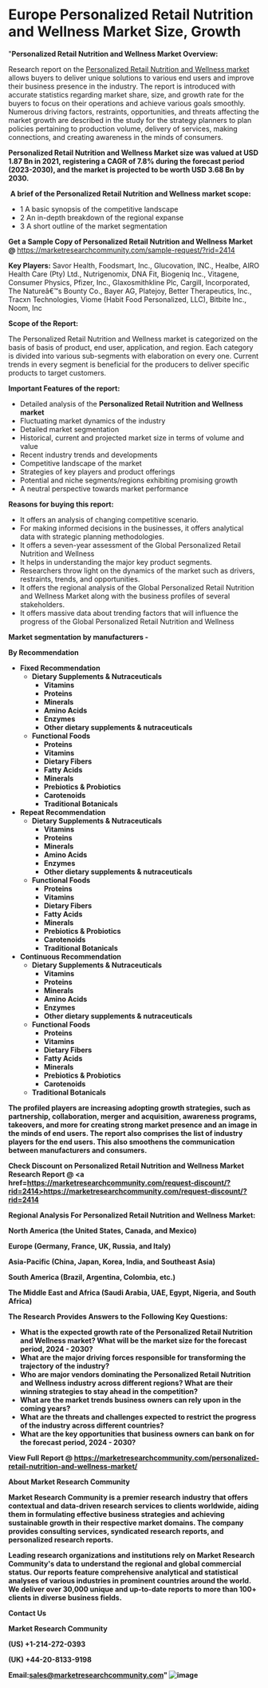 # Europe Personalized Retail Nutrition and Wellness Market Size, Growth
"<strong>Personalized Retail Nutrition and Wellness Market Overview:</strong>

Research report on the <a href=https://marketresearchcommunity.com/personalized-retail-nutrition-and-wellness-market/>Personalized Retail Nutrition and Wellness market</a> allows buyers to deliver unique solutions to various end users and improve their business presence in the industry. The report is introduced with accurate statistics regarding market share, size, and growth rate for the buyers to focus on their operations and achieve various goals smoothly. Numerous driving factors, restraints, opportunities, and threats affecting the market growth are described in the study for the strategy planners to plan policies pertaining to production volume, delivery of services, making connections, and creating awareness in the minds of consumers.

<strong>Personalized Retail Nutrition and Wellness Market size was valued at USD 1.87 Bn in 2021, registering a CAGR of 7.8% during the forecast period (2023-2030), and the market is projected to be worth USD 3.68 Bn by 2030.</strong>

 <Strong>A brief of the Personalized Retail Nutrition and Wellness market scope:</Strong>
<ul>
 <li>1  A basic synopsis of the competitive landscape</li>
 <li>2  An in-depth breakdown of the regional expanse</li>
 <li>3  A short outline of the market segmentation</li>
</ul>
<strong>Get a Sample Copy of Personalized Retail Nutrition and Wellness Market @ </b></strong><a href=https://marketresearchcommunity.com/sample-request/?rid=2414><u>https://marketresearchcommunity.com/sample-request/?rid=2414</u></a>

<strong>Key Players:</strong> 
Savor Health, Foodsmart, Inc., Glucovation, INC., Healbe, AIRO Health Care (Pty) Ltd., Nutrigenomix, DNA Fit, Biogeniq Inc., Vitagene, Consumer Physics, Pfizer, Inc., Glaxosmithkline Plc, Cargill, Incorporated, The Natureâ€™s Bounty Co., Bayer AG, Platejoy, Better Therapeutics, Inc., Tracxn Technologies, Viome (Habit Food Personalized, LLC), Bitbite Inc., Noom, Inc

<strong>Scope of the Report:</strong>

The Personalized Retail Nutrition and Wellness market is categorized on the basis of basis of product, end user, application, and region. Each category is divided into various sub-segments with elaboration on every one. Current trends in every segment is beneficial for the producers to deliver specific products to target customers.

<strong><b>Important Features of the report:</b></strong>
<ul>
  <li>Detailed analysis of the <strong><b>Personalized Retail Nutrition and Wellness </b></strong><strong><b>market</b></strong></li>
  <li>Fluctuating market dynamics of the industry</li>
  <li>Detailed market segmentation</li>
  <li>Historical, current and projected market size in terms of volume and value</li>
  <li>Recent industry trends and developments</li>
  <li>Competitive landscape of the market</li>
  <li>Strategies of key players and product offerings</li>
  <li>Potential and niche segments/regions exhibiting promising growth</li>
  <li>A neutral perspective towards market performance</li>
</ul>
<strong><b>Reasons for buying this report:</b></strong>
<ul>
  <li>It offers an analysis of changing competitive scenario.</li>
  <li>For making informed decisions in the businesses, it offers analytical data with strategic planning methodologies.</li>
  <li>It offers a seven-year assessment of the Global Personalized Retail Nutrition and Wellness</li>
  <li>It helps in understanding the major key product segments.</li>
  <li>Researchers throw light on the dynamics of the market such as drivers, restraints, trends, and opportunities.</li>
  <li>It offers the regional analysis of the Global Personalized Retail Nutrition and Wellness Market along with the business profiles of several stakeholders.</li>
  <li>It offers massive data about trending factors that will influence the progress of the Global Personalized Retail Nutrition and Wellness</li>
</ul>

<strong>Market segmentation by manufacturers -</strong>


<strong><strong>By Recommendation</strong></h4>
<ul>
 	<li><strong>Fixed Recommendation</strong>
<ul>
 	<li>Dietary Supplements &amp; Nutraceuticals
<ul>
 	<li>Vitamins</li>
 	<li>Proteins</li>
 	<li>Minerals</li>
 	<li>Amino Acids</li>
 	<li>Enzymes</li>
 	<li>Other dietary supplements &amp; nutraceuticals</li>
</ul>
</li>
 	<li>Functional Foods
<ul>
 	<li>Proteins</li>
 	<li>Vitamins</li>
 	<li>Dietary Fibers</li>
 	<li>Fatty Acids</li>
 	<li>Minerals</li>
 	<li>Prebiotics &amp; Probiotics</li>
 	<li>Carotenoids</li>
 	<li>Traditional Botanicals</li>
</ul>
</li>
</ul>
</li>
 	<li><strong>Repeat Recommendation</strong>
<ul>
 	<li>Dietary Supplements &amp; Nutraceuticals
<ul>
 	<li>Vitamins</li>
 	<li>Proteins</li>
 	<li>Minerals</li>
 	<li>Amino Acids</li>
 	<li>Enzymes</li>
 	<li>Other dietary supplements &amp; nutraceuticals</li>
</ul>
</li>
 	<li>Functional Foods
<ul>
 	<li>Proteins</li>
 	<li>Vitamins</li>
 	<li>Dietary Fibers</li>
 	<li>Fatty Acids</li>
 	<li>Minerals</li>
 	<li>Prebiotics &amp; Probiotics</li>
 	<li>Carotenoids</li>
 	<li>Traditional Botanicals</li>
</ul>
</li>
</ul>
</li>
 	<li><strong>Continuous Recommendation</strong>
<ul>
 	<li>Dietary Supplements &amp; Nutraceuticals
<ul>
 	<li>Vitamins</li>
 	<li>Proteins</li>
 	<li>Minerals</li>
 	<li>Amino Acids</li>
 	<li>Enzymes</li>
 	<li>Other dietary supplements &amp; nutraceuticals</li>
</ul>
</li>
 	<li>Functional Foods
<ul>
 	<li>Proteins</li>
 	<li>Vitamins</li>
 	<li>Dietary Fibers</li>
 	<li>Fatty Acids</li>
 	<li>Minerals</li>
 	<li>Prebiotics &amp; Probiotics</li>
 	<li>Carotenoids</li>
</ul>
</li>
 	<li>Traditional Botanicals</li>
</ul>
</li>
</ul>

The profiled players are increasing adopting growth strategies, such as partnership, collaboration, merger and acquisition, awareness programs, takeovers, and more for creating strong market presence and an image in the minds of end users. The report also comprises the list of industry players for the end users. This also smoothens the communication between manufacturers and consumers.

<strong><b>Check Discount on Personalized Retail Nutrition and Wellness Market Research Report @ </b></strong><a href=https://marketresearchcommunity.com/request-discount/?rid=2414><u>https://marketresearchcommunity.com/request-discount/?rid=2414</u></a>

<strong>Regional Analysis For Personalized Retail Nutrition and Wellness Market:</strong>

<strong>North America</strong> (the United States, Canada, and Mexico)

<strong>Europe</strong> (Germany, France, UK, Russia, and Italy)

<strong>Asia-Pacific</strong> (China, Japan, Korea, India, and Southeast Asia)

<strong>South America</strong> (Brazil, Argentina, Colombia, etc.)

<strong>The Middle East and Africa</strong> (Saudi Arabia, UAE, Egypt, Nigeria, and South Africa)

<strong>The Research Provides Answers to the Following Key Questions:</strong>
<ul>
 	<li>What is the expected growth rate of the Personalized Retail Nutrition and Wellness market? What will be the market size for the forecast period, 2024 - 2030?</li>
 	<li>What are the major driving forces responsible for transforming the trajectory of the industry?</li>
 	<li>Who are major vendors dominating the Personalized Retail Nutrition and Wellness industry across different regions? What are their winning strategies to stay ahead in the competition?</li>
 	<li>What are the market trends business owners can rely upon in the coming years?</li>
 	<li>What are the threats and challenges expected to restrict the progress of the industry across different countries?</li>
 	<li>What are the key opportunities that business owners can bank on for the forecast period, 2024 - 2030?</li>
</ul>

<strong>View Full Report @</strong> <a href=https://marketresearchcommunity.com/personalized-retail-nutrition-and-wellness-market/>https://marketresearchcommunity.com/personalized-retail-nutrition-and-wellness-market/</a>

<strong>About Market Research Community</strong>

Market Research Community is a premier research industry that offers contextual and data-driven research services to clients worldwide, aiding them in formulating effective business strategies and achieving sustainable growth in their respective market domains. The company provides consulting services, syndicated research reports, and personalized research reports.

Leading research organizations and institutions rely on Market Research Community's data to understand the regional and global commercial status. Our reports feature comprehensive analytical and statistical analyses of various industries in prominent countries around the world. We deliver over 30,000 unique and up-to-date reports to more than 100+ clients in diverse business fields.

<strong>Contact Us</strong>

<strong>Market Research Community</strong>

(US) +1-214-272-0393

(UK) +44-20-8133-9198

<strong>Email:</strong>sales@marketresearchcommunity.com"
![image](https://github.com/radhad123/marketresearchreports/assets/158307692/a48958b5-f897-4788-b55e-dbf5c21f4ba2)
